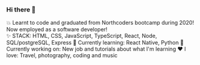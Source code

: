 ### Hi there 👋

💥 Learnt to code and graduated from Northcoders bootcamp during 2020! Now employed as a software developer! <br />
✨ STACK: HTML, CSS, JavaScript, TypeScript, React, Node, SQL/postgreSQL, Express
🌱 Currently learning: React Native, Python
💬 Currently working on: New job and tutorials about what I'm learning
❤️ I love: Travel, photography, coding and music
